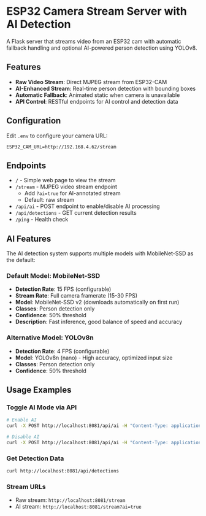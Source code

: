 # ESP32 Camera Stream Server with AI Detection

A Flask server that streams video from an ESP32 cam with automatic fallback handling and optional AI-powered person detection using YOLOv8.

## Features

- **Raw Video Stream**: Direct MJPEG stream from ESP32-CAM
- **AI-Enhanced Stream**: Real-time person detection with bounding boxes
- **Automatic Fallback**: Animated static when camera is unavailable
- **API Control**: RESTful endpoints for AI control and detection data

## Configuration

Edit `.env` to configure your camera URL:

```env
ESP32_CAM_URL=http://192.168.4.62/stream
```

## Endpoints

- `/` - Simple web page to view the stream
- `/stream` - MJPEG video stream endpoint
  - Add `?ai=true` for AI-annotated stream
  - Default: raw stream
- `/api/ai` - POST endpoint to enable/disable AI processing
- `/api/detections` - GET current detection results
- `/ping` - Health check

## AI Features

The AI detection system supports multiple models with MobileNet-SSD as the default:

### Default Model: MobileNet-SSD
- **Detection Rate**: 15 FPS (configurable)
- **Stream Rate**: Full camera framerate (15-30 FPS)
- **Model**: MobileNet-SSD v2 (downloads automatically on first run)
- **Classes**: Person detection only
- **Confidence**: 50% threshold
- **Description**: Fast inference, good balance of speed and accuracy

### Alternative Model: YOLOv8n
- **Detection Rate**: 4 FPS (configurable) 
- **Model**: YOLOv8n (nano) - High accuracy, optimized input size
- **Classes**: Person detection only
- **Confidence**: 50% threshold

## Usage Examples

### Toggle AI Mode via API
```bash
# Enable AI
curl -X POST http://localhost:8081/api/ai -H "Content-Type: application/json" -d '{"enabled": true}'

# Disable AI
curl -X POST http://localhost:8081/api/ai -H "Content-Type: application/json" -d '{"enabled": false}'
```

### Get Detection Data
```bash
curl http://localhost:8081/api/detections
```

### Stream URLs
- Raw stream: `http://localhost:8081/stream`
- AI stream: `http://localhost:8081/stream?ai=true`
